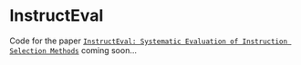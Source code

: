 # InstructEval
Code for the paper [`InstructEval: Systematic Evaluation of Instruction Selection Methods`](https://arxiv.org/abs/2307.00259) coming soon...
